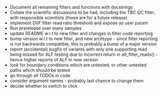 - Document all remaining filters and functions with docstrings
- Collate the scientific discussions to be had, including the TBC QC filter, with responsible scientists (these are for a future release)
- implement DVF filter read ratio threshold and expose as user param
- Run prerelease over many samples
- update README w.r.t to new filter and changes in filter code reporting
- bump version w.r.t to new filter, and new archtype - since filter reporting is not backwards compatible, this is probably a bump of a major version
- report (accidental) bugfix of variants with only one supporting read being missed for ALF testing due to incorrect return in alt_filter_reads() - hence higher reports of ALF in new version
- look for boundary conditions which are untested, or other untested paths which should be tested
- go through all TODOs in code
- consider argument names - probably last chance to change them
- decide whether to switch to click
